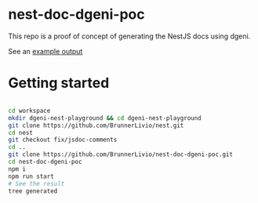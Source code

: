 # nest-doc-dgeni-poc

This repo is a proof of concept of generating the NestJS docs using
dgeni.

See an [example output](https://github.com/BrunnerLivio/nest-doc-dgeni-poc/blob/master/generated/NestApplicationContext/index.html)


# Getting started

```sh

cd workspace
mkdir dgeni-nest-playground && cd dgeni-nest-playground
git clone https://github.com/BrunnerLivio/nest.git
cd nest
git checkout fix/jsdoc-comments
cd ..
git clone https://github.com/BrunnerLivio/nest-doc-dgeni-poc.git
cd nest-doc-dgeni-poc
npm i
npm run start
# See the result
tree generated

```